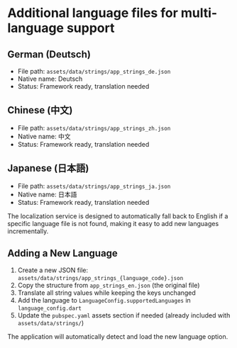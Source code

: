 # Additional language files for multi-language support

## German (Deutsch)
- File path: `assets/data/strings/app_strings_de.json`
- Native name: Deutsch
- Status: Framework ready, translation needed

## Chinese (中文)  
- File path: `assets/data/strings/app_strings_zh.json`
- Native name: 中文
- Status: Framework ready, translation needed

## Japanese (日本語)
- File path: `assets/data/strings/app_strings_ja.json`  
- Native name: 日本語
- Status: Framework ready, translation needed

The localization service is designed to automatically fall back to English if a specific language file is not found, making it easy to add new languages incrementally.

## Adding a New Language

1. Create a new JSON file: `assets/data/strings/app_strings_{language_code}.json`
2. Copy the structure from `app_strings_en.json` (the original file)
3. Translate all string values while keeping the keys unchanged
4. Add the language to `LanguageConfig.supportedLanguages` in `language_config.dart`
5. Update the `pubspec.yaml` assets section if needed (already included with `assets/data/strings/`)

The application will automatically detect and load the new language option.